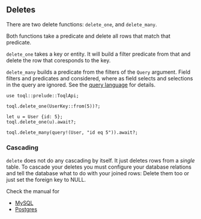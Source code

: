 ## Deletes

There are two delete functions: `delete_one`, and `delete_many`. 

Both functions take a predicate and delete all rows that match that predicate. 

`delete_one` takes a key or entity. It will build a filter predicate from that and delete the row that coresponds to the key.

`delete_many` builds a predicate from the filters of the `Query` argument. Field filters and predicates and considered, where as field selects and selections in the query are ignored. See the [query language](5-query-lanuage/1-introduction.md) for details.

```
use toql::prelude::ToqlApi;

toql.delete_one(UserKey::from(5))?;

let u = User {id: 5};
toql.delete_one(u).await?;

toql.delete_many(query!(User, "id eq 5")).await?;
```

### Cascading
`delete` does not do any cascading by itself. It just deletes rows from a _single_ table. 
To cascade your deletes you must configure your database relations 
and tell the database what to do with your joined rows: Delete them too or just set the foreign key to NULL.

Check the manual for 
- [MySQL](https://dev.mysql.com/doc/refman/8.0/en/create-table-foreign-keys.html) 
- [Postgres](https://www.postgresql.org/docs/8.2/ddl-constraints.html#DDL-CONSTRAINTS-FK)

